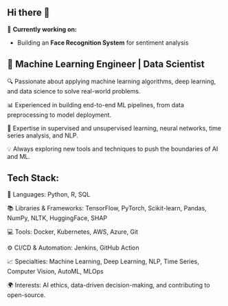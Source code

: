 ## Hi there 👋

🔭 **Currently working on:**  
- Building an **Face Recognition System** for sentiment analysis  

## 🚀 Machine Learning Engineer | Data Scientist

🔍 Passionate about applying machine learning algorithms, deep learning, and data science to solve real-world problems.

📊 Experienced in building end-to-end ML pipelines, from data preprocessing to model deployment.

🧠 Expertise in supervised and unsupervised learning, neural networks, time series analysis, and NLP.

💡 Always exploring new tools and techniques to push the boundaries of AI and ML.

## Tech Stack:

🔧 Languages: Python, R, SQL

📚 Libraries & Frameworks: TensorFlow, PyTorch, Scikit-learn, Pandas, NumPy, NLTK, HuggingFace, SHAP

💻 Tools: Docker, Kubernetes, AWS, Azure, Git

⚙️ CI/CD & Automation: Jenkins, GitHub Action

📈 Specialties: Machine Learning, Deep Learning, NLP, Time Series, Computer Vision, AutoML, MLOps

🌍 Interests: AI ethics, data-driven decision-making, and contributing to open-source.
